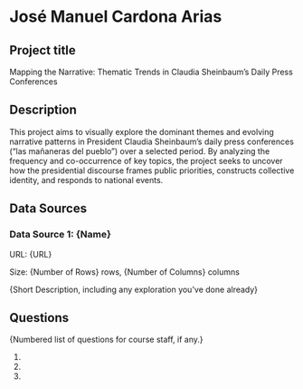 # José Manuel Cardona Arias

## Project title
Mapping the Narrative: Thematic Trends in Claudia Sheinbaum’s Daily Press Conferences

## Description

This project aims to visually explore the dominant themes and evolving narrative patterns in President Claudia Sheinbaum’s daily press conferences (“las mañaneras del pueblo”) over a selected period. 
By analyzing the frequency and co-occurrence of key topics, the project seeks to uncover how the presidential discourse frames public priorities, constructs collective identity, and responds to national events.

## Data Sources

### Data Source 1: {Name}

URL: {URL}

Size: {Number of Rows} rows, {Number of Columns} columns

{Short Description, including any exploration you've done already}

## Questions

{Numbered list of questions for course staff, if any.}

1.
2.
3.
